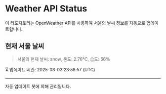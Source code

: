 
# Weather API Status

이 리포지토리는 OpenWeather API를 사용하여 서울의 날씨 정보를 자동으로 업데이트합니다.

## 현재 서울 날씨
> 서울의 현재 날씨: snow, 온도: 2.76°C, 습도: 56%

⏳ 업데이트 시간: 2025-03-03 23:58:57 (UTC)

---
자동 업데이트 봇에 의해 관리됩니다.
